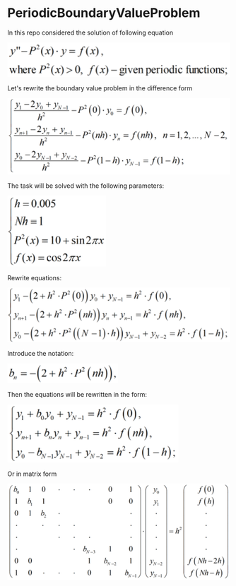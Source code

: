 # PeriodicBoundaryValueProblem
In this repo considered the solution of following equation

![](https://github.com/ilkoch008/PeriodicBoundaryValueProblem/blob/master/images/Screenshot_1.png?raw=true)

Let's rewrite the boundary value problem in the difference form

![](https://github.com/ilkoch008/PeriodicBoundaryValueProblem/blob/master/images/Screenshot_2.png?raw=true)

The task will be solved with the following parameters:

![](https://github.com/ilkoch008/PeriodicBoundaryValueProblem/blob/master/images/Screenshot_3.png?raw=true)

Rewrite equations:

![](https://github.com/ilkoch008/PeriodicBoundaryValueProblem/blob/master/images/Screenshot_4.png?raw=true)

Introduce the notation:

![](https://github.com/ilkoch008/PeriodicBoundaryValueProblem/blob/master/images/Screenshot_5.png?raw=true)

Then the equations will be rewritten in the form:

![](https://github.com/ilkoch008/PeriodicBoundaryValueProblem/blob/master/images/Screenshot_6.png?raw=true)

Or in matrix form

![](https://github.com/ilkoch008/PeriodicBoundaryValueProblem/blob/master/images/Screenshot_7.png?raw=true)
